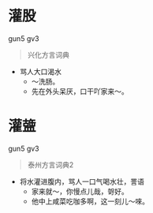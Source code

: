 # 灌股
gun5 gv3
> 兴化方言词典
- 骂人大口渴水
  - ～洗肠。
  - 先在外头呆厌，口干吖家来～。

# 灌䀇
gun5 gv3
> 泰州方言词典2
- 将水灌进腹内，骂人一口气喝水壮，詈语
  - 家来就～，你慢点儿哉，哿好。
  - 他中上咸菜吃咖多啊，这一刻儿～唻。

